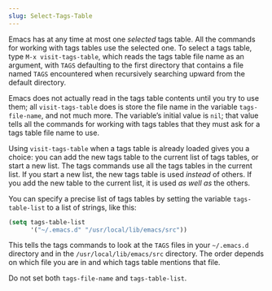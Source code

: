 ```yaml
---
slug: Select-Tags-Table
---
```


Emacs has at any time at most one *selected* tags table. All the commands for working with tags tables use the selected one. To select a tags table, type `M-x visit-tags-table`, which reads the tags table file name as an argument, with `TAGS` defaulting to the first directory that contains a file named `TAGS` encountered when recursively searching upward from the default directory.

Emacs does not actually read in the tags table contents until you try to use them; all `visit-tags-table` does is store the file name in the variable `tags-file-name`, and not much more. The variable’s initial value is `nil`; that value tells all the commands for working with tags tables that they must ask for a tags table file name to use.

Using `visit-tags-table` when a tags table is already loaded gives you a choice: you can add the new tags table to the current list of tags tables, or start a new list. The tags commands use all the tags tables in the current list. If you start a new list, the new tags table is used *instead* of others. If you add the new table to the current list, it is used *as well as* the others.

You can specify a precise list of tags tables by setting the variable `tags-table-list` to a list of strings, like this:

```lisp
(setq tags-table-list
      '("~/.emacs.d" "/usr/local/lib/emacs/src"))
```

This tells the tags commands to look at the `TAGS` files in your `~/.emacs.d` directory and in the `/usr/local/lib/emacs/src` directory. The order depends on which file you are in and which tags table mentions that file.

Do not set both `tags-file-name` and `tags-table-list`.
